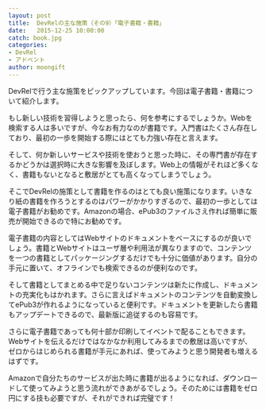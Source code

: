 ```yaml
---
layout: post
title:  DevRelの主な施策（その9）「電子書籍・書籍」
date:   2015-12-25 10:00:00
catch: book.jpg
categories:
- DevRel
- アドベント
author: moongift
---
```


DevRelで行う主な施策をピックアップしています。今回は電子書籍・書籍について紹介します。

もし新しい技術を習得しようと思ったら、何を参考にするでしょうか。Webを検索する人は多いですが、今なお有力なのが書籍です。入門書はたくさん存在しており、最初の一歩を開始する際にはとても力強い存在と言えます。

そして、何か新しいサービスや技術を使おうと思った時に、その専門書が存在するかどうかは選択時に大きな影響を及ぼします。Web上の情報がそれほど多くなく、書籍もないとなると敷居がとても高くなってしまうでしょう。

そこでDevRelの施策として書籍を作るのはとても良い施策になります。いきなり紙の書籍を作ろうとするのはパワーがかかりすぎるので、最初の一歩としては電子書籍がお勧めです。Amazonの場合、ePub3のファイルさえ作れば簡単に販売が開始できるので特にお勧めです。

電子書籍の内容としてはWebサイトのドキュメントをベースにするのが良いでしょう。書籍とWebサイトはユーザ層や利用法が異なりますので、コンテンツを一つの書籍としてパッケージングするだけでも十分に価値があります。自分の手元に置いて、オフラインでも検索できるのが便利なのです。

そして書籍としてまとめる中で足りないコンテンツは新たに作成し、ドキュメントの充実化もはかれます。さらに言えばドキュメントのコンテンツを自動変換してePub3が作れるようになっていると便利です。ドキュメントを更新したら書籍もアップデートできるので、最新版に追従するのも容易です。

さらに電子書籍であっても何十部か印刷してイベントで配ることもできます。Webサイトを伝えるだけではなかなか利用してみるまでの敷居は高いですが、ゼロからはじめられる書籍が手元にあれば、使ってみようと思う開発者も増えるはずです。

Amazonで自分たちのサービスが出た時に書籍が出るようになれば、ダウンロードして使ってみようと思う流れができあがるでしょう。そのためには書籍をゼロ円にする技も必要ですが、それができれば完璧です！


